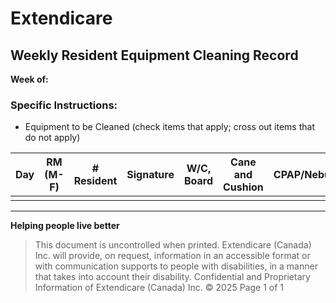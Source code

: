 # Extendicare
## Weekly Resident Equipment Cleaning Record

**Week of:**

### Specific Instructions:
- Equipment to be Cleaned (check items that apply; cross out items that do not apply)

| Day | RM (M-F) | # Resident | Signature | W/C, Board | Cane and Cushion | CPAP/Nebulizer | Bed Mattress | Care Pan | Basins | Urinal | Sling | Aerochamber | Walker/Mouth | Date Cleaned |
|-----|----------|------------|-----------|------------|------------------|----------------|--------------|----------|--------|--------|-------|-------------|--------------|--------------|
|     |          |            |           |            |                  |                |              |          |        |        |       |             |              |              |

----

**Helping people live better**

> This document is uncontrolled when printed.
> Extendicare (Canada) Inc. will provide, on request, information in an accessible format or with communication supports to people with disabilities, in a manner that takes into account their disability.
> Confidential and Proprietary Information of Extendicare (Canada) Inc. © 2025
> Page 1 of 1